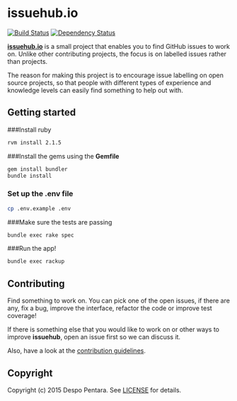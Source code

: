 # issuehub.io

[![Build Status](https://travis-ci.org/despo/issuehub.io.svg?branch=master)](https://travis-ci.org/despo/issuehub.io)
[![Dependency Status](https://gemnasium.com/despo/kobol.png)](https://gemnasium.com/despo/issuehub.io)

[**issuehub.io**](http://issuehub.io) is a small project that enables you to find GitHub issues to work on. Unlike other contributing projects, the focus is on labelled issues rather than projects.

The reason for making this project is to encourage issue labelling on open source projects, so that people with different types of experience and knowledge levels can easily find something to help out with.

## Getting started

###Install ruby

 ```bash
 rvm install 2.1.5
 ```

###Install the gems using the **Gemfile**

```bash
gem install bundler
bundle install
```

### Set up the .env file
```bash
cp .env.example .env
```

###Make sure the tests are passing

```bash
bundle exec rake spec
```

###Run the app!

```bash
bundle exec rackup
```

## Contributing

Find something to work on. You can pick one of the open issues, if there are any, fix a bug, improve the interface, refactor the code or improve test coverage!

If there is something else that you would like to work on or other ways to improve **issuehub**, open an issue first so we can discuss it.

Also, have a look at the [contribution guidelines](https://github.com/despo/issuehub.io/blob/master/CONTRIBUTING.md).

## Copyright

Copyright (c) 2015 Despo Pentara. See [LICENSE](https://github.com/despo/kobol/blob/master/LICENSE) for details.
